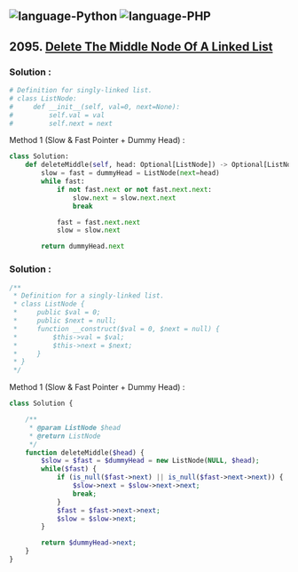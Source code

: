![language-Python](https://img.shields.io/badge/Python-ffd43b?style=for-the-badge&logo=PYTHON)
![language-PHP](https://img.shields.io/badge/PHP-acb1f9?style=for-the-badge&logo=PHP)
---

## 2095. [Delete The Middle Node Of A Linked List](https://leetcode.com/problems/delete-the-middle-node-of-a-linked-list)

### Solution :

```python
# Definition for singly-linked list.
# class ListNode:
#     def __init__(self, val=0, next=None):
#         self.val = val
#         self.next = next
```

Method 1 (Slow & Fast Pointer + Dummy Head) :
```python
class Solution:
    def deleteMiddle(self, head: Optional[ListNode]) -> Optional[ListNode]:
        slow = fast = dummyHead = ListNode(next=head)
        while fast:
            if not fast.next or not fast.next.next:
                slow.next = slow.next.next
                break

            fast = fast.next.next
            slow = slow.next

        return dummyHead.next
```

### Solution :

```php
/**
 * Definition for a singly-linked list.
 * class ListNode {
 *     public $val = 0;
 *     public $next = null;
 *     function __construct($val = 0, $next = null) {
 *         $this->val = $val;
 *         $this->next = $next;
 *     }
 * }
 */
```

Method 1 (Slow & Fast Pointer + Dummy Head) :
```php
class Solution {

    /**
     * @param ListNode $head
     * @return ListNode
     */
    function deleteMiddle($head) {
        $slow = $fast = $dummyHead = new ListNode(NULL, $head);
        while($fast) {
            if (is_null($fast->next) || is_null($fast->next->next)) {
                $slow->next = $slow->next->next;
                break;
            }
            $fast = $fast->next->next;
            $slow = $slow->next;
        }

        return $dummyHead->next;
    }
}
```
